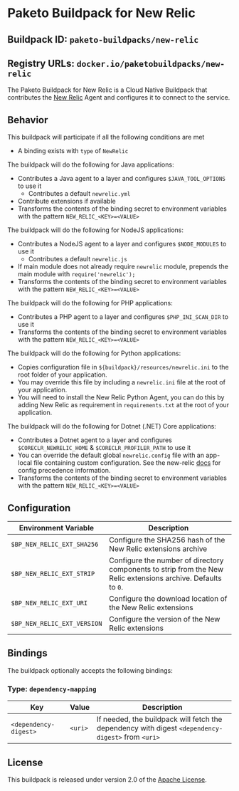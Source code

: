 # Paketo Buildpack for New Relic

## Buildpack ID: `paketo-buildpacks/new-relic`
## Registry URLs: `docker.io/paketobuildpacks/new-relic`
The Paketo Buildpack for New Relic is a Cloud Native Buildpack that contributes the [New Relic][n] Agent and configures it to connect to the service.

[n]: https://newrelic.com

## Behavior
This buildpack will participate if all the following conditions are met

* A binding exists with `type` of `NewRelic`

The buildpack will do the following for Java applications:

* Contributes a Java agent to a layer and configures `$JAVA_TOOL_OPTIONS` to use it
  * Contributes a default `newrelic.yml`
* Contribute extensions if available
* Transforms the contents of the binding secret to environment variables with the pattern `NEW_RELIC_<KEY>=<VALUE>`

The buildpack will do the following for NodeJS applications:

* Contributes a NodeJS agent to a layer and configures `$NODE_MODULES` to use it
  * Contributes a default `newrelic.js`
* If main module does not already require `newrelic` module, prepends the main module with `require('newrelic');`
* Transforms the contents of the binding secret to environment variables with the pattern `NEW_RELIC_<KEY>=<VALUE>`

The buildpack will do the following for PHP applications:

* Contributes a PHP agent to a layer and configures `$PHP_INI_SCAN_DIR` to use it
* Transforms the contents of the binding secret to environment variables with the pattern `NEW_RELIC_<KEY>=<VALUE>`

The buildpack will do the following for Python applications:

* Copies configuration file in `${buildpack}/resources/newrelic.ini` to the root folder of your application.
* You may override this file by including a `newrelic.ini` file at the root of your application.
* You will need to install the New Relic Python Agent, you can do this by adding New Relic as requirement in `requirements.txt` at the root of your application.

The buildpack will do the following for Dotnet (.NET) Core applications:

* Contributes a Dotnet agent to a layer and configures `$CORECLR_NEWRELIC_HOME` & `$CORECLR_PROFILER_PATH` to use it
* You can override the default global `newrelic.config` file with an app-local file containing custom configuration. See the new-relic [docs](https://docs.newrelic.com/docs/apm/agents/net-agent/configuration/net-agent-configuration/#config-options-precedence) for config precedence information.
* Transforms the contents of the binding secret to environment variables with the pattern `NEW_RELIC_<KEY>=<VALUE>`


## Configuration
| Environment Variable | Description
| -------------------- | -----------
| `$BP_NEW_RELIC_EXT_SHA256` | Configure the SHA256 hash of the New Relic extensions archive
| `$BP_NEW_RELIC_EXT_STRIP` | Configure the number of directory components to strip from the New Relic extensions archive. Defaults to `0`.
| `$BP_NEW_RELIC_EXT_URI` | Configure the download location of the New Relic extensions
| `$BP_NEW_RELIC_EXT_VERSION` | Configure the version of the New Relic extensions

## Bindings
The buildpack optionally accepts the following bindings:

### Type: `dependency-mapping`
|Key                   | Value   | Description
|----------------------|---------|------------
|`<dependency-digest>` | `<uri>` | If needed, the buildpack will fetch the dependency with digest `<dependency-digest>` from `<uri>`

## License

This buildpack is released under version 2.0 of the [Apache License][a].

[a]: http://www.apache.org/licenses/LICENSE-2.0
